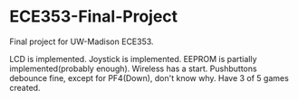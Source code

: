 ECE353-Final-Project
====================

Final project for UW-Madison ECE353.

LCD is implemented.
Joystick is implemented.
EEPROM is partially implemented(probably enough).
Wireless has a start.
Pushbuttons debounce fine, except for PF4(Down), don't know why.
Have 3 of 5 games created.
